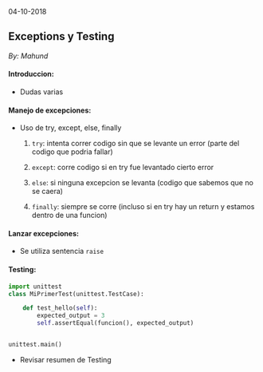 04-10-2018

## Exceptions y Testing
_By: Mahund_

#### Introduccion:

- Dudas varias

#### Manejo de excepciones:

- Uso de try, except, else, finally

    1. `try`: intenta correr codigo sin que se levante un error (parte del codigo que podria fallar)

    1. `except`: corre codigo si en try fue levantado cierto error

    1. `else`: si ninguna excepcion se levanta (codigo que sabemos que no se caera)

    1. `finally`: siempre se corre (incluso si en try hay un return y estamos dentro de una funcion)

#### Lanzar excepciones:

- Se utiliza sentencia `raise`

#### Testing:

```python
import unittest
class MiPrimerTest(unittest.TestCase):

    def test_hello(self):
        expected_output = 3
        self.assertEqual(funcion(), expected_output)


unittest.main()
```

- Revisar resumen de Testing